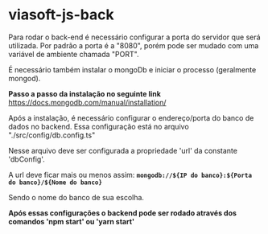 # viasoft-js-back

Para rodar o back-end é necessário configurar a porta do servidor que será utilizada.
Por padrão a porta é a "8080", porém pode ser mudado com uma variável de ambiente chamada "PORT".

É necessário também instalar o mongoDb e iniciar o processo (geralmente mongod).

**Passo a passo da instalação no seguinte link**
https://docs.mongodb.com/manual/installation/

Após a instalação, é necessário configurar o endereço/porta do banco de dados no backend.
Essa configuração está no arquivo "./src/config/db.config.ts"

Nesse arquivo deve ser configurada a propriedade 'url' da constante 'dbConfig'. 

A url deve ficar mais ou menos assim: **`mongodb://${IP do banco}:${Porta do banco}/${Nome do banco}`**

Sendo o nome do banco de sua escolha.

**Após essas configurações o backend pode ser rodado através dos comandos 'npm start' ou 'yarn start'**
